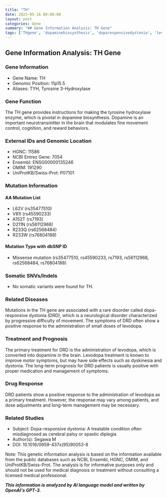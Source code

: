 ```yaml
---
title: "TH"
date: 2023-05-16 00:00:00
layout: post
categories: Gene
summary: "## Gene Information Analysis: TH Gene"
tags: ['THgene', 'dopaminebiosynthesis', 'doparesponsivedystonia', 'levodopa', 'neurologicaldisorder', 'geneticmutation', 'treatmentresponse', 'prognosis']
---
```


## Gene Information Analysis: TH Gene

### Gene Information

- Gene Name: TH
- Genomic Position: 11p15.5
- Aliases: TYH, Tyrosine 3-Hydroxylase


### Gene Function

The TH gene provides instructions for making the tyrosine hydroxylase enzyme, which is pivotal in dopamine biosynthesis. Dopamine is an important neurotransmitter in the brain that modulates fine movement control, cognition, and reward behaviors.

### External IDs and Genomic Location

- HGNC: 11586
- NCBI Entrez Gene: 7054
- Ensembl: ENSG00000135246
- OMIM: 191290
- UniProtKB/Swiss-Prot: P07101

### Mutation Information

#### AA Mutation List

- L62V (rs35477510)
- V81I (rs45590233)
- A152T (rs7193)
- D211N (rs56112968)
- R233Q (rs62568484)
- R233W (rs76804188)

#### Mutation Type with dbSNP ID

- Missense mutation (rs35477510, rs45590233, rs7193, rs56112968, rs62568484, rs76804188)


### Somatic SNVs/Indels

- No somatic variants were found for TH.

### Related Diseases

Mutations in the TH gene are associated with a rare disorder called dopa-responsive dystonia (DRD), which is a neurological disorder characterized by progressive difficulty of movement. The symptoms of DRD often show a positive response to the administration of small doses of levodopa.

### Treatment and Prognosis

The primary treatment for DRD is the administration of levodopa, which is converted into dopamine in the brain. Levodopa treatment is known to improve motor symptoms, but may have side effects such as dyskinesia and dystonia. The long-term prognosis for DRD patients is usually positive with proper medication and management of symptoms.

### Drug Response

DRD patients show a positive response to the administration of levodopa as a primary treatment. However, the response may vary among patients, and dose adjustments and long-term management may be necessary.

### Related Studies

- Subject: Dopa-responsive dystonia: A treatable condition often misdiagnosed as cerebral palsy or spastic diplegia
- Author(s): Segawa M
- DOI: 10.1016/0959-437x(95)90053-8


Note: This genetic information analysis is based on the information available from the public databases such as NCBI, Ensembl, HGNC, OMIM, and UniProtKB/Swiss-Prot. The analysis is for informative purposes only and should not be used for medical diagnosis or treatment without consulting a licensed medical professional.

**_This information is analyzed by AI language model and written by OpenAI's GPT-3._**